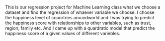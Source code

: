
This is our regression project for Machine Learning class what we choose a dataset and find the regression of whaever variable we choose. I choose the happiness level of counrtries aroundworld and I was trying to predict the happiness score with relationships to other variables, such as trust, region, family etc. And I came up with a quardratic model that predict the happiness score of a given values of different variebles.  
